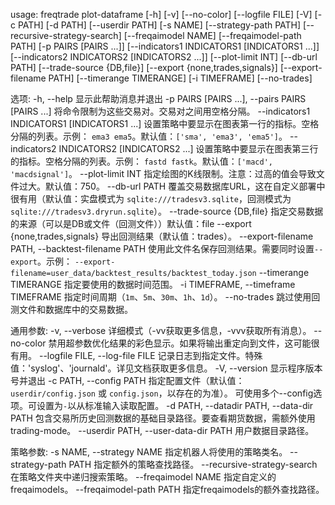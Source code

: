 usage: freqtrade plot-dataframe [-h] [-v] [--no-color] [--logfile FILE] [-V]
                                [-c PATH] [-d PATH] [--userdir PATH] [-s NAME]
                                [--strategy-path PATH]
                                [--recursive-strategy-search]
                                [--freqaimodel NAME] [--freqaimodel-path PATH]
                                [-p PAIRS [PAIRS ...]]
                                [--indicators1 INDICATORS1 [INDICATORS1 ...]]
                                [--indicators2 INDICATORS2 [INDICATORS2 ...]]
                                [--plot-limit INT] [--db-url PATH]
                                [--trade-source {DB,file}]
                                [--export {none,trades,signals}]
                                [--export-filename PATH]
                                [--timerange TIMERANGE] [-i TIMEFRAME]
                                [--no-trades]

选项:
  -h, --help            显示此帮助消息并退出
  -p PAIRS [PAIRS ...], --pairs PAIRS [PAIRS ...]
                        将命令限制为这些交易对。交易对之间用空格分隔。
  --indicators1 INDICATORS1 [INDICATORS1 ...]
                        设置策略中要显示在图表第一行的指标。空格分隔的列表。示例：
                        `ema3 ema5`。默认值：`['sma', 'ema3', 'ema5']`。
  --indicators2 INDICATORS2 [INDICATORS2 ...]
                        设置策略中要显示在图表第三行的指标。空格分隔的列表。示例：
                        `fastd fastk`。默认值：`['macd', 'macdsignal']`。
  --plot-limit INT      指定绘图的K线限制。注意：过高的值会导致文件过大。默认值：750。
  --db-url PATH         覆盖交易数据库URL，这在自定义部署中很有用（默认值：实盘模式为
                        `sqlite:///tradesv3.sqlite`，回测模式为
                        `sqlite:///tradesv3.dryrun.sqlite`）。
  --trade-source {DB,file}
                        指定交易数据的来源（可以是DB或文件（回测文件））默认值：file
  --export {none,trades,signals}
                        导出回测结果（默认值：trades）。
  --export-filename PATH, --backtest-filename PATH
                        使用此文件名保存回测结果。需要同时设置`--export`。示例：
                        `--export-filename=user_data/backtest_results/backtest_today.json`
  --timerange TIMERANGE
                        指定要使用的数据时间范围。
  -i TIMEFRAME, --timeframe TIMEFRAME
                        指定时间周期（`1m`、`5m`、`30m`、`1h`、`1d`）。
  --no-trades           跳过使用回测文件和数据库中的交易数据。

通用参数:
  -v, --verbose         详细模式（-vv获取更多信息，-vvv获取所有消息）。
  --no-color            禁用超参数优化结果的彩色显示。如果将输出重定向到文件，这可能很有用。
  --logfile FILE, --log-file FILE
                        记录日志到指定文件。特殊值：'syslog'、'journald'。详见文档获取更多信息。
  -V, --version         显示程序版本号并退出
  -c PATH, --config PATH
                        指定配置文件（默认值：`userdir/config.json` 或 `config.json`，以存在的为准）。
                        可使用多个--config选项。可设置为`-`以从标准输入读取配置。
  -d PATH, --datadir PATH, --data-dir PATH
                        包含交易所历史回测数据的基础目录路径。要查看期货数据，需额外使用trading-mode。
  --userdir PATH, --user-data-dir PATH
                        用户数据目录路径。

策略参数:
  -s NAME, --strategy NAME
                        指定机器人将使用的策略类名。
  --strategy-path PATH  指定额外的策略查找路径。
  --recursive-strategy-search
                        在策略文件夹中递归搜索策略。
  --freqaimodel NAME    指定自定义的freqaimodels。
  --freqaimodel-path PATH
                        指定freqaimodels的额外查找路径。